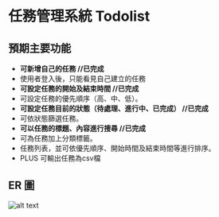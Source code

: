# 任務管理系統 Todolist

## 預期主要功能

- **可新增自己的任務 //已完成**
- 使用者登入後，只能看見自己建立的任務
- **可設定任務的開始及結束時間 //已完成**
- 可設定任務的優先順序（高、中、低）。
- **可設定任務目前的狀態（待處理、進行中、已完成） //已完成**
- 可依狀態篩選任務。
- **可以任務的標題、內容進行搜尋 //已完成**
- 可為任務加上分類標籤。
- 任務列表，並可依優先順序、開始時間及結束時間等進行排序。
- PLUS 可輸出任務為csv檔

## ER 圖

![alt text](https://i.imgur.com/FfVpwxM.png)
